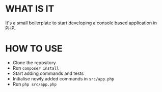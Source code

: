 # WHAT IS IT

It's a small boilerplate to start developing a console based application in PHP.

# HOW TO USE

* Clone the repository
* Run `composer install`
* Start adding commands and tests
* Initialise newly added commands in `src/app.php`
* Run `php src/app.php`